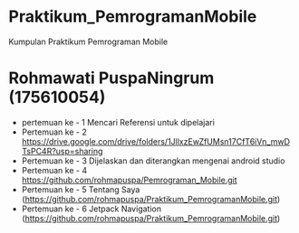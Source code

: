# Praktikum_PemrogramanMobile
Kumpulan Praktikum Pemrograman Mobile

# Rohmawati PuspaNingrum (175610054)
 
- pertemuan ke - 1 Mencari Referensi untuk dipelajari
- Pertemuan ke - 2 https://drive.google.com/drive/folders/1JllxzEwZfUMsn17CfT6iVn_mwDTsPC4R?usp=sharing
- Pertemuan ke - 3 Dijelaskan dan diterangkan mengenai android studio 
- Pertemuan ke - 4 https://github.com/rohmapuspa/Pemrograman_Mobile.git
- Pertemuan ke - 5 Tentang Saya (https://github.com/rohmapuspa/Praktikum_PemrogramanMobile.git)
- Pertemuan ke - 6 Jetpack Navigation (https://github.com/rohmapuspa/Praktikum_PemrogramanMobile.git)
